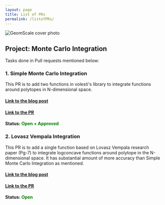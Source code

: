 ```yaml
---
layout: page
title: List of PRs
permalink: /listofPRs/
---
```

![GeomScale cover photo]({{site.baseurl}}/assets/img/logo.png)

## Project: Monte Carlo Integration
Tasks done in Pull requests mentioned below:

### 1. **Simple Monte Carlo Integration**
This PR is to add two functions in volesti's library to integrate functions around polytopes in N-dimensional space. 
#### **[Link to the blog post]({{site.baseurl}}/simple-mc-integration/)**
#### **[Link to the PR](https://github.com/GeomScale/volume_approximation/pull/163)**
#### Status: **<span style="color:green">Open + Approved</span>**

### 2. **Lovasz Vempala Integration**
This PR is to add a single function based on Lovasz Vempala research paper (Pg-7) to integrate logconcave functions around polytope in the N-dimensional space. It has substantial amount of more accuracy than Simple Monte Carlo Integration as mentioned.
#### **[Link to the blog post]({{site.baseurl}}/lv-mc-integration/)**
#### **[Link to the PR](https://github.com/GeomScale/volume_approximation/pull/170)**
#### Status: **<span style="color:green">Open</span>**

